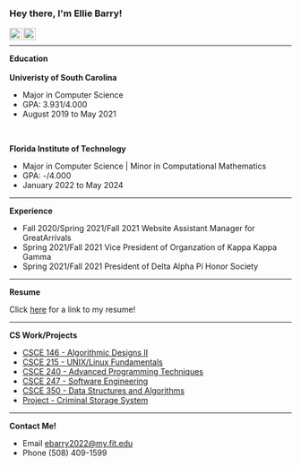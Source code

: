 ### Hey there, I'm Ellie Barry!
<a href="https://www.instagram.com/ellieebarry">
  <img align="left" alt="Ellie's Instagram" width="22px" src="https://upload.wikimedia.org/wikipedia/commons/thumb/a/a5/Instagram_icon.png/1024px-Instagram_icon.png" />
</a>
<a href="https://www.linkedin.com/in/ellieebarry">
  <img align="left" alt="Ellie's Linkedin" width="22px" src="https://raw.githubusercontent.com/peterthehan/peterthehan/master/assets/linkedin.svg" />
</a>

</br>

---

**Education**</br></br>
**Univeristy of South Carolina**
- Major in Computer Science
- GPA: 3.931/4.000
- August 2019 to May 2021
</br>

**Florida Institute of Technology**
- Major in Computer Science | Minor in Computational Mathematics
- GPA: -/4.000
- January 2022 to May 2024

---

**Experience**
- Fall 2020/Spring 2021/Fall 2021 Website Assistant Manager for GreatArrivals
- Spring 2021/Fall 2021 Vice President of Organzation of Kappa Kappa Gamma
- Spring 2021/Fall 2021 President of Delta Alpha Pi Honor Society

---

**Resume**

Click [here](https://github.com/ellieebarry/Resume/raw/main/Resume.pdf) for a link to my resume!

---

**CS Work/Projects**
- [CSCE 146 - Algorithmic Designs II](https://github.com/ellieebarry/CSCE146)
- [CSCE 215 - UNIX/Linux Fundamentals](https://github.com/ellieebarry/CSCE215)
- [CSCE 240 - Advanced Programming Techniques](https://github.com/ellieebarry/CSCE240)
- [CSCE 247 - Software Engineering](https://github.com/ellieebarry/CSCE247) 
- [CSCE 350 - Data Structures and Algorithms](https://github.com/ellieebarry/CSCE350) 
- [Project - Criminal Storage System](https://github.com/ellieebarry/CriminalStorageSystem)

---

**Contact Me!**
- Email ebarry2022@my.fit.edu
- Phone (508) 409-1599

